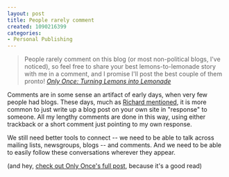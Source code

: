 ```yaml
--- 
layout: post
title: People rarely comment
created: 1090216399
categories: 
- Personal Publishing
---
```

<blockquote>
People rarely comment on this blog (or most non-political blogs, I've noticed), so feel free to share your best lemons-to-lemonade story with me in a comment, and I promise I'll post the best couple of them pronto!
<cite><a href="http://onlyonce.blogs.com/onlyonce/2004/07/turning_lemons_.html">Only Once: Turning Lemons into Lemonade</a></cite>
</blockquote>

<p>Comments are in some sense an artifact of early days, when very few people had blogs. These days, much as <a href="http://www.justagwailo.com/filter/2003/12/06/decentralized">Richard mentioned</a>, it is more common to just write up a blog post on your own site in "response" to someone. All my lengthy comments are done in this way, using either trackback or a short comment just pointing to my own response.</p>

<p>We still need better tools to connect -- we need to be able to talk across mailing lists, newsgroups, blogs -- and comments. And we need to be able to easily follow these conversations wherever they appear.</p>

<p>(and hey, <a href="http://onlyonce.blogs.com/onlyonce/2004/07/turning_lemons_.html">check out Only Once's full post</a>, because it's a good read)</p>
